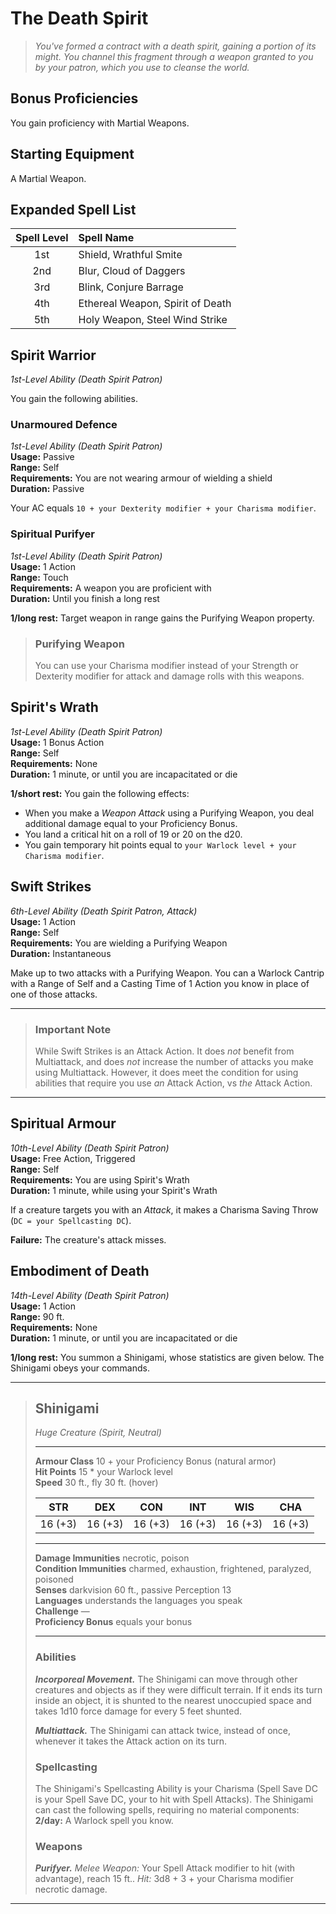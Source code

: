 # The Death Spirit

> *You've formed a contract with a death spirit, gaining a portion of its might. You channel this fragment through a weapon granted to you by your patron, which you use to cleanse the world.*

<!-- FIXME: use new templating for non-spell/exploit abilities. -->

## Bonus Proficiencies

You gain proficiency with Martial Weapons.

## Starting Equipment

A Martial Weapon.

## Expanded Spell List

| Spell Level | Spell Name                       |
| :---------: | :------------------------------- |
|     1st     | Shield, Wrathful Smite           |
|     2nd     | Blur, Cloud of Daggers           |
|     3rd     | Blink, Conjure Barrage           |
|     4th     | Ethereal Weapon, Spirit of Death |
|     5th     | Holy Weapon, Steel Wind Strike   |

## Spirit Warrior
*1st-Level Ability (Death Spirit Patron)*  

You gain the following abilities.

### Unarmoured Defence
*1st-Level Ability (Death Spirit Patron)*  
**Usage:** Passive  
**Range:** Self  
**Requirements:** You are not wearing armour of wielding a shield  
**Duration:** Passive  

Your AC equals `10 + your Dexterity modifier + your Charisma modifier`.

### Spiritual Purifyer
*1st-Level Ability (Death Spirit Patron)*  
**Usage:** 1 Action  
**Range:** Touch  
**Requirements:** A weapon you are proficient with  
**Duration:** Until you finish a long rest  

**1/long rest:** Target weapon in range gains the Purifying Weapon property.

> ### Purifying Weapon
>
> You can use your Charisma modifier instead of your Strength or Dexterity modifier for attack and damage rolls with this weapons.

## Spirit's Wrath
*1st-Level Ability (Death Spirit Patron)*  
**Usage:** 1 Bonus Action  
**Range:** Self  
**Requirements:** None  
**Duration:** 1 minute, or until you are incapacitated or die  

**1/short rest:** You gain the following effects:
* When you make a *Weapon Attack* using a Purifying Weapon, you deal additional damage equal to your Proficiency Bonus.
* You land a critical hit on a roll of 19 or 20 on the d20.
* You gain temporary hit points equal to `your Warlock level + your Charisma modifier`.

## Swift Strikes
*6th-Level Ability (Death Spirit Patron, Attack)*  
**Usage:** 1 Action  
**Range:** Self  
**Requirements:** You are wielding a Purifying Weapon  
**Duration:** Instantaneous  

Make up to two attacks with a Purifying Weapon. You can a Warlock Cantrip with a Range of Self and a Casting Time of 1 Action you know in place of one of those attacks.

---

> ### Important Note
>
> While Swift Strikes is an Attack Action. It does *not* benefit from Multiattack, and does *not* increase the number of attacks you make using Multiattack. However, it does meet the condition for using abilities that require you use *an* Attack Action, vs *the* Attack Action.

<!-- Who the fuck thought the above ^^^ was a good way of doing this. (it was me) -->

---

## Spiritual Armour
*10th-Level Ability (Death Spirit Patron)*  
**Usage:** Free Action, Triggered  
**Range:** Self  
**Requirements:** You are using Spirit's Wrath  
**Duration:** 1 minute, while using your Spirit's Wrath  

If a creature targets you with an *Attack*, it makes a Charisma Saving Throw (`DC = your Spellcasting DC`).

**Failure:** The creature's attack misses.

## Embodiment of Death
*14th-Level Ability (Death Spirit Patron)*  
**Usage:** 1 Action  
**Range:** 90 ft.  
**Requirements:** None  
**Duration:** 1 minute, or until you are incapacitated or die  

**1/long rest:** You summon a Shinigami, whose statistics are given below. The Shinigami obeys your commands.

---

> ## Shinigami
> *Huge Creature (Spirit, Neutral)*  
>
> ---
>
> **Armour Class** 10 + your Proficiency Bonus (natural armor)  
> **Hit Points** 15 * your Warlock level  
> **Speed** 30 ft., fly 30 ft. (hover)  
>
>
> |   STR   |   DEX   |   CON   |   INT   |   WIS   |   CHA   |
> | :-----: | :-----: | :-----: | :-----: | :-----: | :-----: |
> | 16 (+3) | 16 (+3) | 16 (+3) | 16 (+3) | 16 (+3) | 16 (+3) |
>
> ---
>
> **Damage Immunities** necrotic, poison  
> **Condition Immunities** charmed, exhaustion, frightened, paralyzed, poisoned  
> **Senses** darkvision 60 ft., passive Perception 13  
> **Languages** understands the languages you speak  
> **Challenge** —  
> **Proficiency Bonus** equals your bonus  
>
> ---
>
> ### Abilities
>
> ***Incorporeal Movement.*** The Shinigami can move through other creatures and objects as if they were difficult terrain. If it ends its turn inside an object, it is shunted to the nearest unoccupied space and takes 1d10 force damage for every 5 feet shunted.  
>
> ***Multiattack.*** The Shinigami can attack twice, instead of once, whenever it takes the Attack action on its turn.
>
> ### Spellcasting
>
> The Shinigami's Spellcasting Ability is your Charisma (Spell Save DC is your Spell Save DC, your to hit with Spell Attacks). The Shinigami can cast the following spells, requiring no material components:
> **2/day:** A Warlock spell you know.
>
> ### Weapons
>
> ***Purifyer.*** *Melee Weapon:* Your Spell Attack modifier to hit (with advantage), reach 15 ft.. *Hit:* 3d8 + 3 + your Charisma modifier necrotic damage.
  
---
